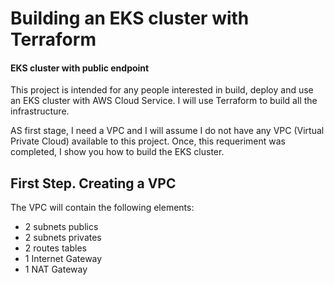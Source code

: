 # Building an EKS cluster with Terraform
#### EKS cluster with public endpoint

This project is intended for any people interested in build, deploy and use an EKS cluster with AWS Cloud Service. I will use Terraform to build all the infrastructure.

AS first stage, I need a VPC and I will assume I do not have any VPC (Virtual Private Cloud) available to this project. Once, this requeriment was completed, I show you how to build the EKS cluster.

## First Step. Creating a VPC

The VPC will contain the following elements:

- 2 subnets publics
- 2 subnets privates
- 2 routes tables
- 1 Internet Gateway
- 1 NAT Gateway
